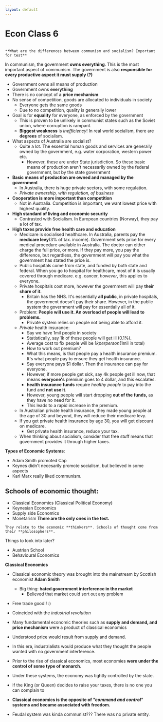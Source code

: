 ```yaml
---
layout: default
---
```


# Econ Class 6

```ad-important

**What are the differences between communism and socialism? Important for test**
```
In communism, the government **owns everything**. This is the most important aspect of communism. The government is also **responsible for every productive aspect it must supply (?)**
- Government owns all means of production
- Government owns **everything**
- There is no concept of a **price mechanism**
- No sense of competition, goods are allocated to individuals in society
	- Everyone gets the same goods
	- Due to no competition, quality is generally lower
- Goal is for **equality** for everyone, as enforced by the government
	- This is proven to be unlikely in communist states such as the Soviet union, where corruption is rampant.
	- **Biggest weakness** is *inefficiency*!
In real world socialism, there are **degrees** of socialism.
- What aspects of Australia are socialist? 
	- Quite a lot. The essential human goods and services are generally owned by the government, e.g. water corporation, western power etc.
		- However, these are under State jurisdiction. So these basic means of production aren't necessarily owned by the federal government, but by the state government
- **Basic means of production are owned and managed by the government**
	- In Australia, there is huge private sectors, with some regulation.
	- *Private ownership, with regulation, of business*
- **Cooperation is more important than competition**
	- Not in Australia. Competition is important, we want lowest price with highest quality.
- **High standard of living and economic security**
	- Contrasted with Socialism. In European countries (Norway), they pay a lot of tax. 
- **High taxes provide free health care and education**
	- Medicare is socialised healthcare. In Australia, parents pay the **medicare levy**(3% of tax. income). Government sets price for every medical procedure available in Australia. The doctor can either charge the full price, or more. If they pay more, you pay the difference, but regardless, the government will pay you what the government has stated the price is.
	- Public hospitals come from state, and funded by both state and federal. When you go to hospital for healthcare, most of it is usually covered through medicare. e.g. cancer, *however*, this applies to everyone.
	- Private hospitals cost more, however the government will pay **their share of it**. 
		- Britain has the NHS. It's essentially **all public**, in private hospitals, the government doesn't pay their share. However, in the public system the government will pay for essentially all of it.
	- Problem: **People will use it. An overload of people will lead to problems.**
		- Private system relies on people not being able to afford it.
	- *Private* health insurance: 
		- Say we have 1mil people in society
		- Statistically, say 1k of these people will get ill (0.1%). 
		- Average cost to fix people will be $1k per person ($1mil in total)
		- How to work out premium?
		- What this means, is that people pay a health insurance premium. It's what people pay to ensure they get health insurance.
		- Say everyone pays $1 dollar. Then the insurance can pay for everyone.
		- However, if more people get sick, say 4k people get ill now, that means **everyone's** premium goes to 4 dollar, and this escalates.
		- **health insurance funds** require *healthy people* to pay into the fund and **not use it**.
		- However, young people will start dropping **out of the funds,** as they have no need for it.
		- This leads to a rapid increase in the premium. 
	- In Australian private health insurance, they made young people at the age of 30 and beyond, they will reduce their medicare levy. 
	- If you get private health insurance by age 30, you will get discount on medicare.
		- Get private health insurance, reduce your tax.
	- When thinking about socialism, consider that free stuff means that government provides it through higher taxes.

**Types of Economic Systems**:
- Adam Smith promoted Cap
- Keynes didn't necesarily promote socialism, but believed in some aspects
- Karl Marx really liked communism.

## Schools of economic thought:
- Classical Economics (Classical Political Economy)
- Keynesian Economics
- Supply side Economics
- Monetarism
**There are the only ones in the test.**
```ad-info
They relate to the economic **thinkers**. Schools of thought come from their **philosophers**.

```
Things to look into later?
- Austrian School
- Behavioural Economics

**Classical Economics**
- Classical economic theory was brought into the mainstream by Scottish economist **Adam Smith**
	- Big thing: **hated government interference in the market**
		- Believed that market could sort out any problem
- Free trade good!! :)
- Coincided with the *industrial revolution*
- Many fundamental economic theories such as **supply and demand, and price mechanism** were a product of classical economics
- Understood price would result from supply and demand.
- In this era, industrialists would produce what they thought the people wanted with no government interference.

- Prior to the rise of classical economics, most economies **were under the control of some type of monarch.**
- Under these systems, the economy was tightly controlled by the state.
- If the King (or Queen) decides to raise your taxes, there is no one you can complain to
- **Classical economics is the opposite of *"command and control"* systems and became associated with freedom.**
- Feudal system was kinda communist??? There was no private entity.


